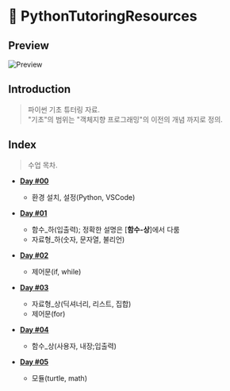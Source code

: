 # 📜 PythonTutoringResources

## Preview

![Preview]()

## Introduction

> 파이썬 기초 튜터링 자료.\
> "기초"의 범위는 "객체지향 프로그래밍"의 이전의 개념 까지로 정의.

## Index

> 수업 목차.

* **[Day #00](Day00/contents.md)**
    * 환경 설치, 설정(Python, VSCode)

* **[Day #01](Day01/contents.md)**
    * 함수_하(입출력); 정확한 설명은 [**함수-상**]에서 다룸
    * 자료형_하(숫자, 문자열, 불리언)

* **[Day #02](Day02/contents.md)**
    * 제어문(if, while)

* **[Day #03](Day03/contents.md)**
    * 자료형_상(딕셔너리, 리스트, 집합)
    * 제어문(for)

* **[Day #04](Day04/contents.md)**
    * 함수_상(사용자, 내장;입출력)

* **[Day #05](Day05/contents.md)**
    * 모듈(turtle, math)